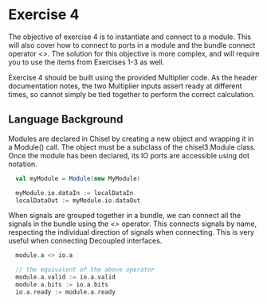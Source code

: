 Exercise 4
==========

The objective of exercise 4 is to instantiate and connect to a module.  This will also cover how to connect to
ports in a module and the bundle connect operator *<>*.  The solution for this objective is more complex, and 
will require you to use the items from Exercises 1-3 as well.

Exercise 4 should be built using the provided Multiplier code.  As the header documentation notes, the two
Multiplier inputs assert ready at different times, so cannot simply be tied together to perform the correct
calculation.

## Language Background

Modules are declared in Chisel by creating a new object and wrapping it in a Module() call.  The object must be
a subclass of the chisel3.Module class.  Once the module has been declared, its IO ports are accessible using
dot notation.

```scala
  val myModule = Module(new MyModule)

  myModule.io.dataIn := localDataIn
  localDataOut := myModule.io.dataOut
```

When signals are grouped together in a bundle, we can connect all the signals in the bundle using the *<>* operator.
This connects signals by name, respecting the individual direction of signals when connecting.  This is very useful
when connecting Decoupled interfaces.

```scala
  module.a <> io.a

  // the equivalent of the above operator
  module.a.valid := io.a.valid
  module.a.bits := io.a.bits
  io.a.ready := module.a.ready
```

